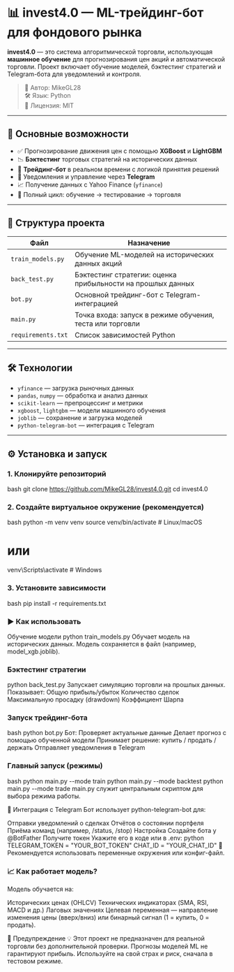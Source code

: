 # 📊 invest4.0 — ML-трейдинг-бот для фондового рынка

**invest4.0** — это система алгоритмической торговли, использующая **машинное обучение** для прогнозирования цен акций и автоматической торговли. Проект включает обучение моделей, бэктестинг стратегий и Telegram-бота для уведомлений и контроля.

> 🚀 Автор: MikeGL28  
> 🛠 Язык: Python  
> 🔐 Лицензия: MIT

---

## 🧠 Основные возможности

- ✅ Прогнозирование движения цен с помощью **XGBoost** и **LightGBM**
- 📉 **Бэктестинг** торговых стратегий на исторических данных
- 🤖 **Трейдинг-бот** в реальном времени с логикой принятия решений
- 📲 Уведомления и управление через **Telegram**
- 📈 Получение данных с Yahoo Finance (`yfinance`)
- 🔁 Полный цикл: обучение → тестирование → торговля

---

## 📁 Структура проекта

| Файл             | Назначение |
|------------------|----------|
| `train_models.py` | Обучение ML-моделей на исторических данных акций |
| `back_test.py`    | Бэктестинг стратегии: оценка прибыльности на прошлых данных |
| `bot.py`          | Основной трейдинг-бот с Telegram-интеграцией |
| `main.py`         | Точка входа: запуск в режиме обучения, теста или торговли |
| `requirements.txt`| Список зависимостей Python |

---

## 🛠 Технологии

- `yfinance` — загрузка рыночных данных
- `pandas`, `numpy` — обработка и анализ данных
- `scikit-learn` — препроцессинг и метрики
- `xgboost`, `lightgbm` — модели машинного обучения
- `joblib` — сохранение и загрузка моделей
- `python-telegram-bot` — интеграция с Telegram

---

## ⚙️ Установка и запуск

### 1. Клонируйте репозиторий

bash
git clone https://github.com/MikeGL28/invest4.0.git
cd invest4.0

### 2. Создайте виртуальное окружение (рекомендуется)
bash
python -m venv venv
source venv/bin/activate    # Linux/macOS
# или
venv\Scripts\activate       # Windows
### 3. Установите зависимости
bash
pip install -r requirements.txt
### ▶️ Как использовать
Обучение модели
python train_models.py
Обучает модель на исторических данных. Модель сохраняется в файл (например, model_xgb.joblib). 

### Бэктестинг стратегии
python back_test.py
Запускает симуляцию торговли на прошлых данных. Показывает: 
Общую прибыль/убыток
Количество сделок
Максимальную просадку (drawdown)
Коэффициент Шарпа

### Запуск трейдинг-бота
bash
python bot.py
Бот: 
Проверяет актуальные данные
Делает прогноз с помощью обученной модели
Принимает решение: купить / продать / держать
Отправляет уведомления в Telegram
### Главный запуск (режимы)
bash
python main.py --mode train
python main.py --mode backtest
python main.py --mode trade
main.py служит центральным скриптом для выбора режима работы. 

📲 Интеграция с Telegram
Бот использует python-telegram-bot для:

Отправки уведомлений о сделках
Отчётов о состоянии портфеля
Приёма команд (например, /status, /stop)
Настройка
Создайте бота у @BotFather
Получите токен
Укажите его в коде или в .env:
python
TELEGRAM_TOKEN = "YOUR_BOT_TOKEN"
CHAT_ID = "YOUR_CHAT_ID"
🔐 Рекомендуется использовать переменные окружения или конфиг-файл. 

### 📈 Как работает модель?
Модель обучается на:

Исторических ценах (OHLCV)
Технических индикаторах (SMA, RSI, MACD и др.)
Лаговых значениях
Целевая переменная — направление изменения цены (вверх/вниз) или бинарный сигнал (1 = купить, 0 = продать).

🛑 Предупреждение
💡 Этот проект не предназначен для реальной торговли без дополнительной проверки.
Прогнозы моделей ML не гарантируют прибыль. Используйте на свой страх и риск, сначала в тестовом режиме. 
